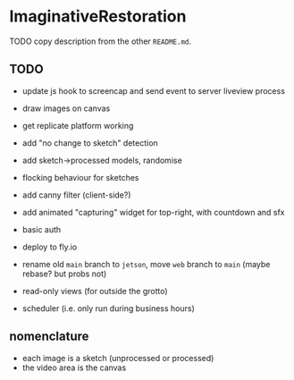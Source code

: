 # ImaginativeRestoration

TODO copy description from the other `README.md`.

## TODO

- update js hook to screencap and send event to server liveview process
- draw images on canvas
- get replicate platform working
- add "no change to sketch" detection
- add sketch->processed models, randomise
- flocking behaviour for sketches
- add canny filter (client-side?)
- add animated "capturing" widget for top-right, with countdown and sfx
- basic auth
- deploy to fly.io
- rename old `main` branch to `jetson`, move `web` branch to `main` (maybe
  rebase? but probs not)

- read-only views (for outside the grotto)
- scheduler (i.e. only run during business hours)

## nomenclature

- each image is a sketch (unprocessed or processed)
- the video area is the canvas
